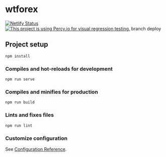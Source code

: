 # wtforex
[![Netlify Status](https://api.netlify.com/api/v1/badges/00b51c34-5574-4a60-9cee-06f7c920451f/deploy-status)](https://app.netlify.com/sites/awesome-curie-ee7dbc/deploys)
[![This project is using Percy.io for visual regression testing.](https://percy.io/static/images/percy-badge.svg)](https://percy.io/nerios-dev/wtforex)
branch deploy

## Project setup
```
npm install
```

### Compiles and hot-reloads for development
```
npm run serve
```

### Compiles and minifies for production
```
npm run build
```

### Lints and fixes files
```
npm run lint
```

### Customize configuration
See [Configuration Reference](https://cli.vuejs.org/config/).
